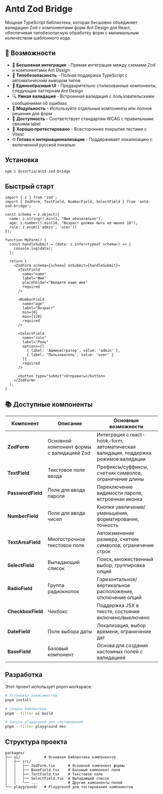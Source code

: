 # Antd Zod Bridge

Мощная TypeScript библиотека, которая бесшовно объединяет валидацию Zod с компонентами форм Ant Design для React, обеспечивая типобезопасную обработку форм с минимальным количеством шаблонного кода.

## 🚀 Возможности

- 🔗 **Бесшовная интеграция** - Прямая интеграция между схемами Zod и компонентами Ant Design
- 📝 **Типобезопасность** - Полная поддержка TypeScript с автоматическим выводом типов
- 🎨 **Единообразный UI** - Предварительно стилизованные компоненты, следующие паттернам Ant Design
- 🔍 **Умная валидация** - Встроенная валидация с пользовательскими сообщениями об ошибках
- 🧩 **Модульность** - Используйте отдельные компоненты или полное решение для форм
- 🎯 **Доступность** - Соответствует стандартам WCAG с правильными связями label
- 🧪 **Хорошо протестировано** - Всестороннее покрытие тестами с Vitest
- 🌐 **Готово к интернационализации** - Поддерживает локализацию с включенной русской локалью

## Установка

```bash
npm i @ssortia/antd-zod-bridge
```

## Быстрый старт

```tsx
import { z } from 'zod';
import { ZodForm, TextField, NumberField, SelectField } from 'antd-zod-bridge';

const schema = z.object({
  name: z.string().min(1, "Имя обязательно"),
  age: z.number().min(18, "Возраст должен быть не менее 18"),
  role: z.enum(['admin', 'user'])
});

function MyForm() {
  const handleSubmit = (data: z.infer<typeof schema>) => {
    console.log(data);
  };

  return (
    <ZodForm schema={schema} onSubmit={handleSubmit}>
      <TextField 
        name="name" 
        label="Имя" 
        placeholder="Введите ваше имя"
        required 
      />
      
      <NumberField 
        name="age" 
        label="Возраст" 
        min={0}
        max={120}
        required 
      />
      
      <SelectField 
        name="role" 
        label="Роль" 
        options={[
          { label: 'Администратор', value: 'admin' },
          { label: 'Пользователь', value: 'user' }
        ]}
        required 
      />
      
      <button type="submit">Отправить</button>
    </ZodForm>
  );
}
```

## 📚 Доступные компоненты

| Компонент | Описание | Основные возможности |
|-----------|----------|---------------------|
| **ZodForm** | Основной компонент формы с валидацией Zod | Интеграция с react-hook-form, автоматическая валидация, поддержка режимов валидации |
| **TextField** | Текстовое поле ввода | Префиксы/суффиксы, счетчик символов, ограничение длины |
| **PasswordField** | Поле для ввода пароля | Переключение видимости пароля, встроенная иконка |
| **NumberField** | Поле для ввода чисел | Кнопки увеличения/уменьшения, форматирование, точность |
| **TextAreaField** | Многострочное текстовое поле | Автоизменение размера, счетчик символов, ограничение строк |
| **SelectField** | Выпадающий список | Поиск, множественный выбор, группировка опций |
| **RadioField** | Группа радиокнопок | Горизонтальное/вертикальное расположение, отключение опций |
| **CheckboxField** | Чекбокс | Поддержка JSX в тексте, состояния включено/выключено |
| **DateField** | Поле выбора даты | Локализация, выбор времени, ограничение дат |
| **BaseField** | Базовый компонент | Основа для создания кастомных полей с валидацией |


## Разработка

Этот проект использует pnpm workspace:

```bash
# Установка зависимостей
pnpm install

# Сборка библиотеки
pnpm --filter ui build

# Запуск playground для тестирования
pnpm --filter playground dev
```

## Структура проекта

```
packages/
├── ui/           # Основная библиотека компонентов
│   ├── src/
│   │   ├── ZodForm.tsx      # Основной компонент формы
│   │   ├── BaseField.tsx    # Базовый компонент поля
│   │   ├── TextField.tsx    # Текстовое поле
│   │   ├── SelectField.tsx  # Выпадающий список
│   │   └── ...              # Другие компоненты полей
└── playground/   # Playground для тестирования компонентов
```
